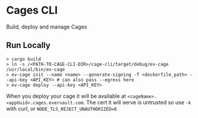 # Cages CLI

Build, deploy and manage Cages

## Run Locally

```
> cargo build
> ln -s /<PATH-TO-CAGE-CLI-DIR>/cage-cli/target/debug/ev-cage /usr/local/bin/ev-cage
> ev-cage init --name <name> --generate-signing -f <dockerfile_path> --api-key <API_KEY> # can also pass --egress here
> ev-cage deploy --api-key <API_KEY>
```

When you deploy your cage it will be available at `<cageName>.<appUuid>.cages.evervault.com`. The cert it will serve is untrusted so use `-k` with curl, or `NODE_TLS_REJECT_UNAUTHORIZED=0`
